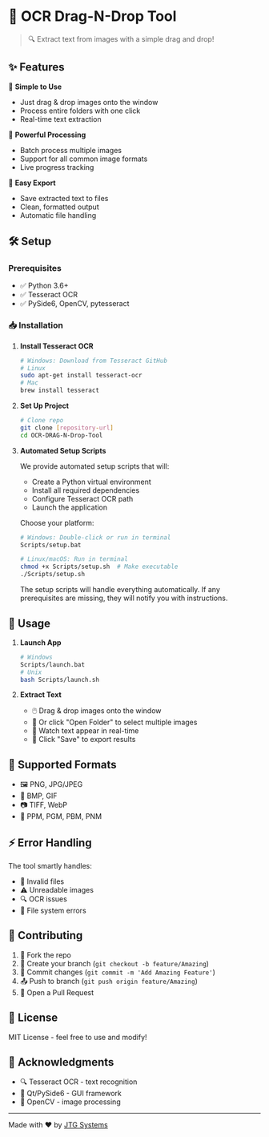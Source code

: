 # 📝 OCR Drag-N-Drop Tool

> 🔍 Extract text from images with a simple drag and drop!

## ✨ Features

🎯 **Simple to Use**

- Just drag & drop images onto the window
- Process entire folders with one click
- Real-time text extraction

🚀 **Powerful Processing**

- Batch process multiple images
- Support for all common image formats
- Live progress tracking

💾 **Easy Export**

- Save extracted text to files
- Clean, formatted output
- Automatic file handling

## 🛠️ Setup

### Prerequisites

- ✅ Python 3.6+
- ✅ Tesseract OCR
- ✅ PySide6, OpenCV, pytesseract

### 📥 Installation

1. **Install Tesseract OCR**

   ```bash
   # Windows: Download from Tesseract GitHub
   # Linux
   sudo apt-get install tesseract-ocr
   # Mac
   brew install tesseract
   ```

2. **Set Up Project**

   ```bash
   # Clone repo
   git clone [repository-url]
   cd OCR-DRAG-N-Drop-Tool
   ```

3. **Automated Setup Scripts**

   We provide automated setup scripts that will:

   - Create a Python virtual environment
   - Install all required dependencies
   - Configure Tesseract OCR path
   - Launch the application

   Choose your platform:

   ```bash
   # Windows: Double-click or run in terminal
   Scripts/setup.bat

   # Linux/macOS: Run in terminal
   chmod +x Scripts/setup.sh  # Make executable
   ./Scripts/setup.sh
   ```

   The setup scripts will handle everything automatically. If any prerequisites
   are missing, they will notify you with instructions.

## 🚀 Usage

1. **Launch App**

   ```bash
   # Windows
   Scripts/launch.bat
   # Unix
   bash Scripts/launch.sh
   ```

2. **Extract Text**
   - 🖱️ Drag & drop images onto the window
   - 📁 Or click "Open Folder" to select multiple images
   - 👀 Watch text appear in real-time
   - 💾 Click "Save" to export results

## 📸 Supported Formats

- 🖼️ PNG, JPG/JPEG
- 🎨 BMP, GIF
- 📷 TIFF, WebP
- 🎯 PPM, PGM, PBM, PNM

## ⚡ Error Handling

The tool smartly handles:

- 🚫 Invalid files
- ⚠️ Unreadable images
- 🔍 OCR issues
- 💽 File system errors

## 🤝 Contributing

1. 🍴 Fork the repo
2. 🌿 Create your branch (`git checkout -b feature/Amazing`)
3. 💾 Commit changes (`git commit -m 'Add Amazing Feature'`)
4. 📤 Push to branch (`git push origin feature/Amazing`)
5. 🎯 Open a Pull Request

## 📄 License

MIT License - feel free to use and modify!

## 🙏 Acknowledgments

- 🔍 Tesseract OCR - text recognition
- 🎨 Qt/PySide6 - GUI framework
- 📸 OpenCV - image processing

---

Made with ❤️ by [JTG Systems](https://www.jtgsystems.com)
